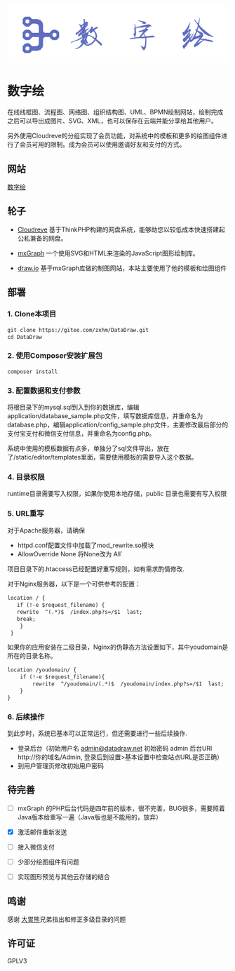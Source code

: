 ![logo_white.png](source/logo_white.png)

# 数字绘

在线线框图、流程图、网络图、组织结构图、UML、BPMN绘制网站，绘制完成之后可以导出成图片、SVG、XML，也可以保存在云端并能分享给其他用户。  

另外使用Cloudreve的分组实现了会员功能，对系统中的模板和更多的绘图组件进行了会员可用的限制。成为会员可以使用邀请好友和支付的方式。

## 网站

[数字绘](https://www.myshuju.net)

## 轮子

- [Cloudreve](https://github.com/HFO4/Cloudreve) 基于ThinkPHP构建的网盘系统，能够助您以较低成本快速搭建起公私兼备的网盘。

- [mxGraph](https://github.com/jgraph/mxgraph) 一个使用SVG和HTML来渲染的JavaScript图形绘制库。

- [draw.io](https://github.com/jgraph/drawio) 基于mxGraph库做的制图网站，本站主要使用了他的模板和绘图组件

## 部署

### 1. Clone本项目

```
git clone https://gitee.com/zxhm/DataDraw.git
cd DataDraw
```

### 2. 使用Composer安装扩展包

```
composer install
```

### 3. 配置数据和支付参数

将根目录下的mysql.sql到入到你的数据库，编辑application/database_sample.php文件，填写数据库信息，并重命名为database.php，编辑application/config_sample.php文件，主要修改最后部分的支付宝支付和微信支付信息，并重命名为config.php。  

系统中使用的模板数据有点多，单独分了sql文件导出，放在了/static/editor/templates里面，需要使用模板的需要导入这个数据。

### 4. 目录权限

runtime目录需要写入权限，如果你使用本地存储，public 目录也需要有写入权限

### 5. URL重写

对于Apache服务器，请确保
- httpd.conf配置文件中加载了mod_rewrite.so模块
- AllowOverride None 将None改为 All`

项目目录下的.htaccess已经配置好重写规则，如有需求酌情修改.

对于Nginx服务器，以下是一个可供参考的配置：

```
location / {
   if (!-e $request_filename) {
   rewrite  ^(.*)$  /index.php?s=/$1  last;
   break;
    }
 }
```

如果你的应用安装在二级目录，Nginx的伪静态方法设置如下，其中youdomain是所在的目录名称。

```
location /youdomain/ {
    if (!-e $request_filename){
        rewrite  ^/youdomain/(.*)$  /youdomain/index.php?s=/$1  last;
    }
}
```

### 6. 后续操作

到此步时，系统已基本可以正常运行，但还需要进行一些后续操作.

- 登录后台（初始用户名 admin@datadraw.net 初始密码 admin 后台URl http://你的域名/Admin, 登录后到设置>基本设置中检查站点URL是否正确）
- 到用户管理页修改初始用户密码

## 待完善

- [ ] mxGraph 的PHP后台代码是四年前的版本，很不完善，BUG很多，需要照着Java版本给重写一遍（Java版也是不能用的，放弃）
- [x] 激活邮件重新发送
- [ ] 接入微信支付
- [ ] 少部分绘图组件有问题
- [ ] 实现图形预览与其他云存储的结合


## 鸣谢

感谢 [大胃熊](https://gitee.com/athlon128)兄弟指出和修正多级目录的问题

## 许可证

GPLV3
